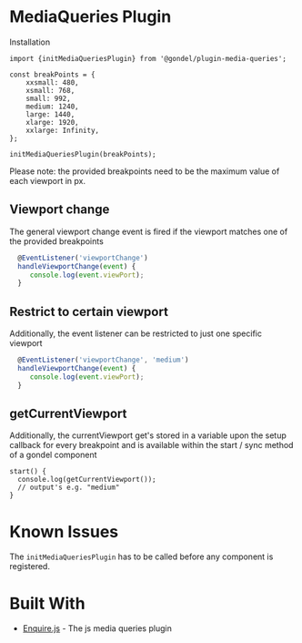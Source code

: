# MediaQueries Plugin

Installation

```
import {initMediaQueriesPlugin} from '@gondel/plugin-media-queries';

const breakPoints = {
	xxsmall: 480,
	xsmall: 768,
	small: 992,
	medium: 1240,
	large: 1440,
	xlarge: 1920,
	xxlarge: Infinity,
};

initMediaQueriesPlugin(breakPoints);
```

Please note: the provided breakpoints need to be the maximum value of each viewport in px.

## Viewport change

The general viewport change event is fired if the viewport matches one of the provided breakpoints

```js
  @EventListener('viewportChange')
  handleViewportChange(event) {
     console.log(event.viewPort);
  }
```

## Restrict to certain viewport

Additionally, the event listener can be restricted to just one specific viewport

```js
  @EventListener('viewportChange', 'medium')
  handleViewportChange(event) {
     console.log(event.viewPort);
  }
```

## getCurrentViewport

Additionally, the currentViewport get's stored in a variable upon the setup callback for
every breakpoint and is available within the start / sync method of a gondel component

```
start() {
  console.log(getCurrentViewport());
  // output's e.g. "medium"
}
```

# Known Issues

The `initMediaQueriesPlugin` has to be called before any component is registered.

# Built With

* [Enquire.js](https://github.com/WickyNilliams/enquire.js) - The js media queries plugin
